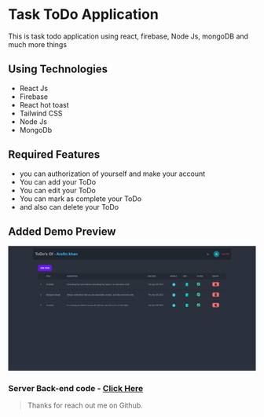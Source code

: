 # Task ToDo Application

This is task todo application using react, firebase, Node Js, mongoDB and much more things

## Using Technologies

- React Js
- Firebase
- React hot toast
- Tailwind CSS
- Node Js
- MongoDb


## Required Features

- you can authorization of yourself and make your account
- You can add your ToDo
- You can edit your ToDo
- You can mark as complete your ToDo
- and also can delete your ToDo


## Added Demo Preview

![imageScreenshot](./preview.png)

### Server Back-end code - [Click Here]()


> Thanks for reach out me on Github.
